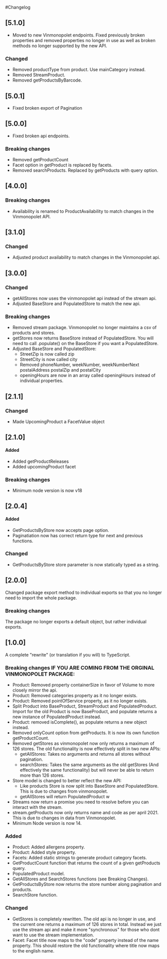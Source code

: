 #Changelog

## [5.1.0]

- Moved to new Vinmonopolet endpoints. Fixed previously broken properties and removed properties no longer in use as well as broken methods no longer supported by the new API.

### Changed

- Removed productType from product. Use mainCategory instead.
- Removed StreamProduct.
- Removed getProductsByBarcode.

## [5.0.1]

- Fixed broken export of Pagination

## [5.0.0]

- Fixed broken api endpoints.

### Breaking changes

- Removed getProductCount
- Facet option in getProduct is replaced by facets.
- Removed searchProducts. Replaced by getProducts with query option.

## [4.0.0]

### Breaking changes

- Availability is renamed to ProductAvailability to match changes in the Vinmonopolet API.

## [3.1.0]

### Changed

- Adjusted product availability to match changes in the Vinmonopolet api.

## [3.0.0]

### Changed

- getAllStores now uses the vinmonopolet api instead of the stream api.
- Adjusted BaseStore and PopulatedStore to match the new api.

### Breaking changes

- Removed stream package. Vinmonopolet no longer maintains a csv of products and stores.
- getStores now returns BaseStore instead of PopulatedStore. You will need to call .populate() on the BaseStore if you want a PopulatedStore.
- Adjusted BaseStore and PopulatedStore:
  - StreetZip is now called zip
  - StreetCity is now called city
  - Removed phoneNumber, weekNumber, weekNumberNext postalAddress postalZip and postalCity
  - openingHours are now in an array called openingHours instead of individual properties.

## [2.1.1]

### Changed

- Made UpcomingProduct a FacetValue object

## [2.1.0]

#### Added

- Added getProductReleases
- Added upcomingProduct facet

### Breaking changes

- Minimum node version is now v18

## [2.0.4]

#### Added

- GetProductsByStore now accepts page option.
- Paginatiation now has correct return type for next and previous functions.

### Changed

- GetProductsByStore store parameter is now statically typed as a string.

## [2.0.0]

Changed package export method to individual exports so that you no longer need to import the whole package.

### Breaking changes

The package no longer exports a default object, but rather individual exports.

## [1.0.0]

A complete "rewrite" (or translation if you will) to TypeScript.

### Breaking changes IF YOU ARE COMING FROM THE ORGINAL VINMONOPOLET PACKAGE:

- Product: Removed property containerSize in favor of Volume to more closely mirror the api.
- Product: Removed categories property as it no longer exists.
- Product: Removed pointOfService property, as it no longer exists.
- Split Product into BaseProduct, StreamProduct and PopulatedProduct. Import for the old Product is now BaseProduct, and populate returns a new instance of PopulatedProduct instead.
- Product: removed isComplete(), as populate returns a new object instead.
- Removed onlyCount option from getProducts. It is now its own function getProductCount.
- Removed getStores as vinmonopolet now only returns a maximum of 126 stores. The old functionality is now effectively split in two new APIs:
  - getAllStores: Takes no arguments and returns all stores without pagination.
  - searchStores: Takes the same arguments as the old getStores (And effectively the same functionality) but will never be able to return more than 126 stores.
- Store model is changed to better reflect the new API:
  - Like products Store is now split into BaseStore and PopulatedStore. This is due to changes from vinmonopolet.
  - getAllStores will return PopulatedProduct w
- Streams now return a promise you need to resolve before you can interact with the stream.
- stream.getProducts now only returns name and code as per april 2021. This is due to changes in data from Vinmonopolet.
- Minimum Node version is now 14.

### Added

- Product: Added allergens property.
- Product: Added style property.
- Facets: Added static strings to generate product category facets.
- GetProductCount function that returns the count of a given getProducts query.
- PopulatedProduct model.
- GetAllStores and SearchStores functions (see Breaking Changes).
- GetProductsByStore now returns the store number along pagination and products.
- SearchStore function.

### Changed

- GetStores is completely rewritten. The old api is no longer in use, and the current one returns a maximum of 126 stores in total.
  Instead we just use the stream api and make it more "synchronous" for those who dont want to use the stream implementation.
- Facet: Facet title now maps to the "code" property instead of the name property. This should restore the old functionality where title now maps to the english name.
